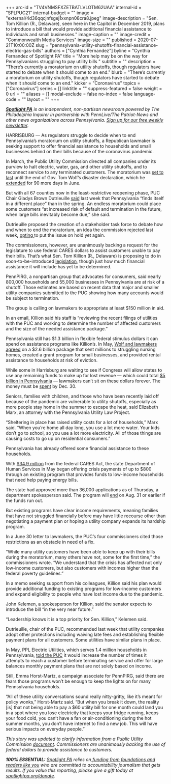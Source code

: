 +++
arc-id = "TV4VNMSFXZETBATLVLOTM62UAA"
internal-id = "SPLPUC21"
internal-budget = ""
image = "external/4d36qqcjnfsgej1xxnpn08cra8.jpeg"
image-description = "Sen. Tom Killion (R., Delaware), seen here in the Capitol in December 2019, plans to introduce a bill that would provide additional financial assistance to individuals and small businesses."
image-caption = ""
image-credit = "Commonwealth Media Services"
image-size = ""
published = 2020-07-21T10:00:00Z
slug = "pennsylvania-utility-shutoffs-financial-assistance-electric-gas-bills"
authors = ["Cynthia Fernandez"]
byline = "Cynthia Fernandez of Spotlight PA"
title = "More help may be on the way for Pennsylvanians struggling to pay utility bills "
subtitle = ""
description = "There’s currently a moratorium on utility shutoffs, though regulators have started to debate when it should come to an end."
blurb = "There’s currently a moratorium on utility shutoffs, though regulators have started to debate when it should come to an end."
kicker = "Coronavirus"
topics = ["Coronavirus"]
series = []
linktitle = ""
suppress-featured = false
weight = 0
url = ""
aliases = []
modal-exclude = false
no-index = false
language-code = ""
layout = ""
+++

<a href="https://www.spotlightpa.org/"><i><b>Spotlight PA</b></i></a><i> is an independent, non-partisan newsroom powered by The Philadelphia Inquirer in partnership with PennLive/The Patriot-News and other news organizations across Pennsylvania. </i><a href="https://www.spotlightpa.org/newsletters"><i>Sign up for our free weekly newsletter</i></a><i>.</i>

HARRISBURG — As regulators struggle to decide when to end Pennsylvania’s moratorium on utility shutoffs, a Republican lawmaker is seeking support to offer financial assistance to households and small businesses behind on their bills because of the coronavirus pandemic.

In March, the Public Utility Commission directed all companies under its purview to halt electric, water, gas, and other utility shutoffs, and to reconnect service to any terminated customers. The moratorium was <a href="http://www.puc.state.pa.us/about_puc/press_releases.aspx?ShowPR=4326">set to last</a> until the end of Gov. Tom Wolf’s disaster declaration, which he <a href="https://www.governor.pa.gov/newsroom/gov-wolf-renews-covid-19-disaster-declaration-for-state-response-and-recovery-stay-at-home-order-ends-june-4/">extended</a> for 90 more days in June.

But with all 67 counties now in the least-restrictive reopening phase, PUC Chair Gladys Brown Dutrieuille <a href="http://www.puc.pa.gov//pcdocs/1670298.pdf">said</a> last week that Pennsylvania “finds itself in a different place” than in the spring. An endless moratorium could place some customers “at increased risk of default and termination in the future, when large bills inevitably become due,” she said.

Dutrieuille proposed the creation of a stakeholder task force to debate how and when to end the moratorium, an idea the commission rejected last week<b>,</b> <a href="https://www.inquirer.com/business/deadlocked-pennsylvania-utility-commission-extends-coronavirus-shutoff-moratorium-20200716.html">opting </a>to put the issue on hold yet again.

The commissioners, however, are unanimously backing a request for the legislature to use federal CARES dollars to assist customers unable to pay their bills. That’s what Sen. Tom Killion (R., Delaware) is proposing to do in soon-to-be-introduced <a href="https://www.legis.state.pa.us/cfdocs/Legis/CSM/showMemoPublic.cfm?chamber=S&SPick=20190&cosponId=32021" target=_blank>legislation</a>, though just how much financial assistance it will include has yet to be determined.

PennPIRG, a nonpartisan group that advocates for consumers, said nearly 800,000 households and 55,000 businesses in Pennsylvania are at risk of a shutoff. Those estimates are based on recent data that major and smaller utility companies submitted to the PUC showing how many accounts would be subject to termination.

<script src="https://www.spotlightpa.org/embed.js" async></script><div data-spl-embed-version="1" data-spl-src="https://www.spotlightpa.org/embeds/donate/"></div>


The group is calling on lawmakers to appropriate at least $150 million in aid.

In an email, Killion said his staff is “reviewing the recent filings of utilities with the PUC and working to determine the number of affected customers and the size of the needed assistance package.”

Pennsylvania still has $1.3 billion in flexible federal stimulus dollars it can spend on assistance programs like Killion’s. In May, <a href="https://www.spotlightpa.org/news/2020/05/pennsylvania-cares-act-coronavirus-federal-funding/">Wolf and lawmakers agreed</a> on a $2.6 billion package that sent millions to struggling nursing homes, created a grant program for small businesses, and provided rental assistance to households at risk of eviction.

While some in Harrisburg are waiting to see if Congress will allow states to use any remaining funds to make up for lost revenue — which could total <a href="https://www.spotlightpa.org/news/2020/05/pennsylvania-short-term-budget-revenue-shortfall-coronavirus/" target=_blank>$5 billion in Pennsylvania</a> — lawmakers can’t sit on these dollars forever. The money must be <a href="https://home.treasury.gov/system/files/136/Coronavirus-Relief-Fund-Frequently-Asked-Questions.pdf">spent</a> by Dec. 30.

Seniors, families with children, and those who have been recently laid off because of the pandemic are vulnerable to utility shutoffs, especially as more people stay home in the summer to escape the heat, said Elizabeth Marx, an attorney with the Pennsylvania Utility Law Project.

“Sheltering in place has raised utility costs for a lot of households,” Marx said. “When you’re home all day long, you use a lot more water. Your kids don’t go to school, so you use a lot more electricity. All of those things are causing costs to go up on residential consumers.”

Pennsylvania has already offered some financial assistance to these households.

With <a href="https://www.media.pa.gov/pages/DHS_details.aspx?newsid=537" target=_blank>$34.9 million</a> from the federal CARES Act, the state Department of Human Services in May began offering crisis payments of up to $800 through an existing program that provides funds to low-income households that need help paying energy bills.

The state had approved more than 36,000 applications as of Thursday, a department spokesperson said. The program will <a href="https://www.dhs.pa.gov/providers/Providers/Pages/LIHEAP-Recovery-Crisis-Program.aspx">end</a> on Aug. 31 or earlier if the funds run out.

But existing programs have clear income requirements, meaning families that have not struggled financially before may have little recourse other than negotiating a payment plan or hoping a utility company expands its hardship program.

In a June 30 letter to lawmakers, the PUC’s four commissioners cited those restrictions as an obstacle in need of a fix.

“While many utility customers have been able to keep up with their bills during the moratorium, many others have not, some for the first time,” the commissioners wrote. “We understand that the crisis has affected not only low-income customers, but also customers with incomes higher than the federal poverty guidelines.”

<script src="https://www.spotlightpa.org/embed.js" async></script><div data-spl-embed-version="1" data-spl-src="https://www.spotlightpa.org/embeds/newsletter/"></div>


In a memo seeking support from his colleagues, Killion said his plan would provide additional funding to existing programs for low-income customers and expand eligibility to people who have lost income due to the pandemic.

John Kelemen, a spokesperson for Killion, said the senator expects to introduce the bill “in the very near future.”

“Leadership knows it is a top priority for Sen. Killion,” Kelemen said.

Dutrieuille, chair of the PUC, recommended last week that utility companies adopt other protections including waiving late fees and establishing flexible payment plans for all customers. Some utilities have similar plans in place.

In May, PPL Electric Utilities, which serves 1.4 million households in Pennsylvania, <a href="http://www.puc.pa.gov/pcdocs/1666539.pdf">told the PUC</a> it would increase the number of times it attempts to reach a customer before terminating service and offer for large balances monthly payment plans that are not solely based on income.

Still, Emma Horst-Martz, a campaign associate for PennPIRG, said there are fears those programs won’t be enough to keep the lights on for many Pennsylvania households.

“All of these utility conversations sound really nitty-gritty, like it’s meant for policy wonks,” Horst-Martz said. “But when you break it down, the reality [is] that not being able to pay a $60 utility bill for one month could land you in a spot where you lose electricity that keeps your fridge running, keeps your food cold, you can’t have a fan or air-conditioning during the hot summer months, you don’t have internet to find a new job. This will have serious impacts on everyday people.”

<i>This story was updated to clarify information from a Public Utility Commission </i><a href="http://www.puc.pa.gov//pcdocs/1670298.pdf" target=_blank><i>document</i></a><i>. Commissioners are unanimously backing the use of federal dollars to provide assistance to customers.</i>

<i><b>100% ESSENTIAL:</b></i> <a href="https://www.spotlightpa.org/"><i>Spotlight PA</i></a><i> relies on</i><a href="https://www.spotlightpa.org/support"><i> funding from foundations and readers like you</i></a><i> who are committed to accountability journalism that gets results. If you value this reporting, please give a gift today at </i><a href="https://www.spotlightpa.org/donate/"><i>spotlightpa.org/donate</i></a><i>.</i>

<script src="https://www.spotlightpa.org/embed.js" async></script><div data-spl-embed-version="1" data-spl-src="https://www.spotlightpa.org/embeds/tips/?tip_text=%3Cb%3EHave%20you%20fallen%20behind%20on%20a%20utility%20payment%20because%20of%20the%20coronavirus%20pandemic%3F%3C%2Fb%3E%20Spotlight%20PA%20wants%20to%20hear%20from%20you.%20"></div>
